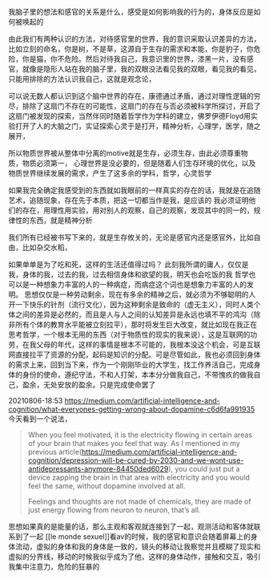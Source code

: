 我脑子里的想法和感官的关系是什么，感受是如何影响我的行为的，身体反应是如何被唤起的

由此我们有两种认识的方法，对待感官里的世界，我的意识采取认识差异的方法，比如立刻的命名，你是树，不是草，这源自于生存的需求和本能，你是豹子，你危险，你是猫，你不危险。然后对待我自己，我意识里的世界，漆黑一片，没有感官，就像是隐形人站在我的脑子里，我的双眼没法看见我的双眼，看见我的看见，只能用排除的方法认识我自己，这就是观念论，

可以说无数人都认识到这个脑中世界的存在，康德通过矛盾，通过对理性逻辑的穷尽，排除了这扇门不存在的可能性，这扇门的存在与否必须被科学所探讨，开启了这扇门被发现的探索，当然伴同时随着哲学作为学科的建立，佛罗伊德Floyd用实验打开了人的大脑之门，实证探索心灵于是打开，精神分析，心理学，医学，随之展开，

所以物质世界被从整体中分离的motive就是生存，必须生存，由此必须尊重物质，物质必须第一，
心理世界是没必要的，但是随着人们生存环境的优化，以及物质世界继续发展的需求，产生了这多余的学科，哲学，心灵哲学

如果我完全确定我感受到的东西就如我眼前的一样真实的存在的话，我就是在追随艺术，追随现象，存在先于本质，把这一切都当作是我，是应该的
我必须证明他们的存在，用理性用实验，用对别人的观察，自己的观察，发现其中的同一的，规律性的东西，就是精神分析

我们所有已经被书写下来的，就是生存攸关的，无论是感官内还是感官外，比如自由，比如杂交水稻，

如果单单是为了吃和死，这样的生活还值得过吗？
此刻我所谓的庸人，仅仅是我，身体的我，过去的我，过去相信身体和欲望的我，明天也会吃饭的我
哲学也可以是一种想象力丰富的人的一种病症，而病症这个词也是想象力丰富的人的发明。
思想仅仅是一种劳动剩余，现在有多余的精神之后，就必须为不够聪明的人开一下快乐的针剂（流行文化），因为这种剩余是致命的（虚无主义），同时人类个体之间的差异是必然的，而且是人与人之间的认知差异是永远也填不平的鸿沟（除非所有个体的教育水平能被立刻拉平），那时将发生巨大改变，就比如现在我正在思考哲学，一个根本无用的东西（对于物质性的现实的我来说），这是互联网的功劳，在我父母的年代，这样的事情是根本不可能的，我根本没这个机会，可是互联网直接拉平了资源的分配，起码是知识的分配。可是尽管如此，我也必须回到身体的需求上来，回到当下来，作为一个刚刚毕业的大学生，找工作养活自己，完成身体的身份的使命，遵纪守法，不和人打架，本本分分做我自己，不带愧疚的做我自己，盈余，无处安放的盈余。只是完成使命罢了


20210806-18:53
https://medium.com/artificial-intelligence-and-cognition/what-everyones-getting-wrong-about-dopamine-c6d6fa991935
今天看到一个说法，
> When you feel motivated, it is the electricity flowing in certain areas of your brain that makes you feel that way. As I mentioned in my previous article(https://medium.com/artificial-intelligence-and-cognition/depression-will-be-cured-by-2030-and-we-wont-use-antidepressants-anymore-84450ded6029), you could just put a device zapping the brain in that area with electricity and you would feel the same, without dopamine involved at all.
> 
> Feelings and thoughts are not made of chemicals, they are made of just energy flowing from neuron to neuron, that’s all.

思想如果真的是能量的话，那么主观和客观就连接到了一起，观测活动和客体就联系到了一起
[[le monde sexuel]]看av的时候，我的感官和意识会随着屏幕上的身体流动，虚拟的身体和我的身体是一致的，镜头的移动让我察觉并且模糊了现实和虚拟的分界线，移动的时候我似乎成为了他，这样的身体动作，接触和交互，吸引我集中注意力，危险的狂暴的